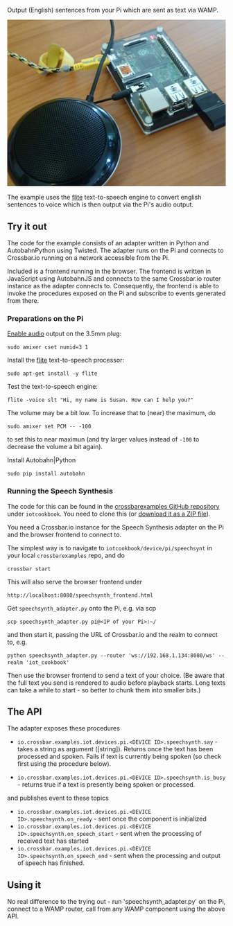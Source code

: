 Output (English) sentences from your Pi which are sent as text via WAMP.

<div class="topimage_container">
   <img class="topimage" src="/static/img/iotcookbook/speech_raspberry_pi.jpg" alt="">   
</div>

The example uses the [flite](http://www.festvox.org/flite/) text-to-speech engine to convert english sentences to voice which is then output via the Pi's audio output.




## Try it out

The code for the example consists of an adapter written in Python and AutobahnPython using Twisted. The adapter runs on the Pi and connects to Crossbar.io running on a network accessible from the Pi.

Included is a frontend running in the browser. The frontend is written in JavaScript using AutobahnJS and connects to the same Crossbar.io router instance as the adapter connects to. Consequently, the frontend is able to invoke the procedures exposed on the Pi and subscribe to events generated from there.

### Preparations on the Pi

[Enable audio](https://www.raspberrypi.org/documentation/configuration/audio-config.md) output on the 3.5mm plug:

```console
sudo amixer cset numid=3 1
```

Install the [flite](http://www.festvox.org/flite/) text-to-speech processor:

```console
sudo apt-get install -y flite
```

Test the text-to-speech engine:

```console
flite -voice slt "Hi, my name is Susan. How can I help you?"
```

The volume may be a bit low. To increase that to (near) the maximum, do

```shell
sudo amixer set PCM -- -100
```

to set this to near maximun (and try larger values instead of `-100` to decrease the volume a bit again).

Install Autobahn|Python

```console
sudo pip install autobahn
```

### Running the Speech Synthesis

The code for this can be found in the [crossbarexamples GitHub repository](https://github.com/crossbario/crossbarexamples) under `iotcookbook`. You need to clone this (or [download it as a ZIP file](https://github.com/crossbario/crossbarexamples/archive/master.zip)).

You need a Crossbar.io instance for the Speech Synthesis adapter on the Pi and the browser frontend to connect to.

The simplest way is to navigate to `iotcookbook/device/pi/speechsynt` in your local `crossbarexamples` repo, and do

```console
crossbar start
```

This will also serve the browser frontend under

```
http://localhost:8080/speechsynth_frontend.html
```

Get `speechsynth_adapter.py` onto the Pi, e.g. via scp

```console
scp speechsynth_adapter.py pi@<IP of your Pi>:~/
```

and then start it, passing the URL of Crossbar.io and the realm to connect to, e.g.

```console
python speechsynth_adapter.py --router 'ws://192.168.1.134:8080/ws' --realm 'iot_cookbook'
```

Then use the browser frontend to send a text of your choice. (Be aware that the full text you send is rendered to audio before playback starts. Long texts can take a while to start - so better to chunk them into smaller bits.)


## The API

The adapter exposes these procedures

* `io.crossbar.examples.iot.devices.pi.<DEVICE ID>.speechsynth.say` - takes a string as argument ([string]). Returns once the text has been processed and spoken. Fails if text is currently being spoken (so check first using the procedure below).

* `io.crossbar.examples.iot.devices.pi.<DEVICE ID>.speechsynth.is_busy` - returns true if a text is presently being spoken or processed. 

and publishes event to these topics

* `io.crossbar.examples.iot.devices.pi.<DEVICE ID>.speechsynth.on_ready` - sent once the component is initialized
* `io.crossbar.examples.iot.devices.pi.<DEVICE ID>.speechsynth.on_speech_start` - sent when the processing of received text has started
* `io.crossbar.examples.iot.devices.pi.<DEVICE ID>.speechsynth.on_speech_end` - sent when the processing and output of speech has finished.


## Using it

No real difference to the trying out - run 'speechsynth_adapter.py' on the Pi, connect to a WAMP router, call from any WAMP component using the above API.